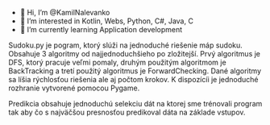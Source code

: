 - 👋 Hi, I’m @KamilNalevanko
- 👀 I’m interested in Kotlin, Webs, Python, C#, Java, C
- 🌱 I’m currently learning Application development

Sudoku.py je pogram, ktorý slúži na jednoduché riešenie máp sudoku. Obsahuje 3 algoritmy od najjednoduchšieho po zložitejší. Prvý algoritmus je DFS, ktorý pracuje veľmi pomaly, druhým použitým algoritmom je BackTracking a tretí použitý algoritmus je ForwardChecking. Dané algoritmy sa líšia rýchlosťou riešenia ale aj počtom krokov. K dispozícíi je jednoduché rozhranie vytvorené pomocou Pygame.

Predikcia obsahuje jednoduchú selekciu dát na ktorej sme trénovali program tak aby čo s najväčšou presnosťou predikoval dáta na základe vstupov.
